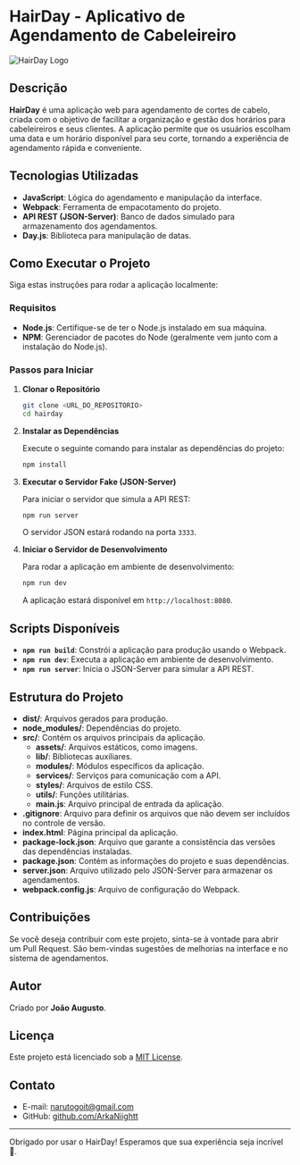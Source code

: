 # HairDay - Aplicativo de Agendamento de Cabeleireiro

![HairDay Logo](https://via.placeholder.com/150)

## Descrição

**HairDay** é uma aplicação web para agendamento de cortes de cabelo, criada com o objetivo de facilitar a organização e gestão dos horários para cabeleireiros e seus clientes. A aplicação permite que os usuários escolham uma data e um horário disponível para seu corte, tornando a experiência de agendamento rápida e conveniente.

## Tecnologias Utilizadas

- **JavaScript**: Lógica do agendamento e manipulação da interface.
- **Webpack**: Ferramenta de empacotamento do projeto.
- **API REST (JSON-Server)**: Banco de dados simulado para armazenamento dos agendamentos.
- **Day.js**: Biblioteca para manipulação de datas.

## Como Executar o Projeto

Siga estas instruções para rodar a aplicação localmente:

### Requisitos

- **Node.js**: Certifique-se de ter o Node.js instalado em sua máquina.
- **NPM**: Gerenciador de pacotes do Node (geralmente vem junto com a instalação do Node.js).

### Passos para Iniciar

1. **Clonar o Repositório**

   ```bash
   git clone <URL_DO_REPOSITORIO>
   cd hairday
   ```

2. **Instalar as Dependências**

   Execute o seguinte comando para instalar as dependências do projeto:

   ```bash
   npm install
   ```

3. **Executar o Servidor Fake (JSON-Server)**

   Para iniciar o servidor que simula a API REST:

   ```bash
   npm run server
   ```

   O servidor JSON estará rodando na porta `3333`.

4. **Iniciar o Servidor de Desenvolvimento**

   Para rodar a aplicação em ambiente de desenvolvimento:

   ```bash
   npm run dev
   ```

   A aplicação estará disponível em `http://localhost:8080`.

## Scripts Disponíveis

- **`npm run build`**: Constrói a aplicação para produção usando o Webpack.
- **`npm run dev`**: Executa a aplicação em ambiente de desenvolvimento.
- **`npm run server`**: Inicia o JSON-Server para simular a API REST.

## Estrutura do Projeto

- **dist/**: Arquivos gerados para produção.
- **node_modules/**: Dependências do projeto.
- **src/**: Contém os arquivos principais da aplicação.
  - **assets/**: Arquivos estáticos, como imagens.
  - **lib/**: Bibliotecas auxiliares.
  - **modules/**: Módulos específicos da aplicação.
  - **services/**: Serviços para comunicação com a API.
  - **styles/**: Arquivos de estilo CSS.
  - **utils/**: Funções utilitárias.
  - **main.js**: Arquivo principal de entrada da aplicação.
- **.gitignore**: Arquivo para definir os arquivos que não devem ser incluídos no controle de versão.
- **index.html**: Página principal da aplicação.
- **package-lock.json**: Arquivo que garante a consistência das versões das dependências instaladas.
- **package.json**: Contém as informações do projeto e suas dependências.
- **server.json**: Arquivo utilizado pelo JSON-Server para armazenar os agendamentos.
- **webpack.config.js**: Arquivo de configuração do Webpack.

## Contribuições

Se você deseja contribuir com este projeto, sinta-se à vontade para abrir um Pull Request. São bem-vindas sugestões de melhorias na interface e no sistema de agendamentos.

## Autor

Criado por **João Augusto**.

## Licença

Este projeto está licenciado sob a [MIT License](LICENSE).

## Contato

- E-mail: [narutogoit@gmail.com](mailto:narutogoit@gmail.com)
- GitHub: [github.com/ArkaNiightt](https://github.com/ArkaNiightt)

---

Obrigado por usar o HairDay! Esperamos que sua experiência seja incrível 🙌.

